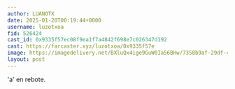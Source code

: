 ```yaml
---
author: LUANOTX
date: 2025-01-20T00:19:44+0000
username: luzotxoa
fid: 526424
cast_id: 0x9335f57ec08f9ea1f7a4842f698e7c026347d192
cast: https://farcaster.xyz/luzotxoa/0x9335f57e
image: https://imagedelivery.net/BXluQx4ige9GuW0Ia56BHw/7358b9af-29df-4220-1ca0-87954986c700/original
layout: post
---
```


'a' en rebote.

<img src='https://imagedelivery.net/BXluQx4ige9GuW0Ia56BHw/7358b9af-29df-4220-1ca0-87954986c700/original' alt='' referrerpolicy='no-referrer'/>
